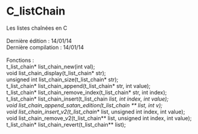 C_listChain
===========

Les listes chaînées en C<br>
<br>
Dernière édition : 14/01/14<br>
Dernière compilation : 14/01/14<br>
<br>
Fonctions :<br>
t_list_chain* list_chain_new(int val);<br>
void list_chain_display(t_list_chain* str);<br>
unsigned int list_chain_size(t_list_chain* str);<br>
t_list_chain* list_chain_append(t_list_chain* str, int value);<br>
t_list_chain* list_chain_remove_index(t_list_chain* str, int index);<br>
t_list_chain* list_chain_insert(t_list_chain *list, int index, int value);<br>
void list_chain_append_satan_edition(t_list_chain ** list, int v);<br>
void list_chain_insert_v2(t_list_chain** list, unsigned int index, int value);<br>
void list_chain_remove_v2(t_list_chain** list, unsigned int index, int value);<br>
t_list_chain* list_chain_revert(t_list_chain** list);<br>
